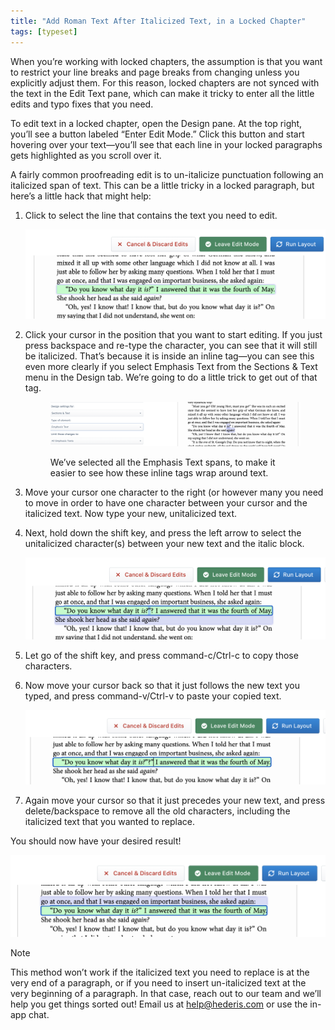 ```yaml
---
title: "Add Roman Text After Italicized Text, in a Locked Chapter"
tags: [typeset]
---
```

 
<html><body><section data-type="chapter" class="hsecchapter" data-hederis-type="hsecchapter" id="unitalicize-text" data-pi-attrs="id: unitalicize-text; data-tags: typeset;" role="doc-chapter" data-tags="typeset" data-author-name=" " data-book-title=" " title="Add Roman Text After Italicized Text, in a Locked Chapter"><p class="hblkp" data-hederis-type="hblkp" id="pIT8BrXAj">When you&#8217;re working with locked chapters, the assumption is that you want to restrict your line breaks and page breaks from changing unless you explicitly adjust them. For this reason, locked chapters are not synced with the text in the Edit Text pane, which can make it tricky to enter all the little edits and typo fixes that you need.</p><p class="hblkp" data-hederis-type="hblkp" id="pOt1FnM4l">To edit text in a locked chapter, open the Design pane. At the top right, you&#8217;ll see a button labeled &#8220;Enter Edit Mode.&#8221; Click this button and start hovering over your text&#8212;you&#8217;ll see that each line in your locked paragraphs gets highlighted as you scroll over it.</p><p class="hblkp" data-hederis-type="hblkp" id="puZO4nht8">A fairly common proofreading edit is to un-italicize punctuation following an italicized span of text. This can be a little tricky in a locked paragraph, but here&#8217;s a little hack that might help:</p><ol class="hwprnumlist" data-hederis-type="hwprnumlist" id="pb1cZ01YU"><li class="hblkoli" data-hederis-type="hblkoli" id="liVsBn1IlM"><p class="hblkoli" data-hederis-type="hblklip" id="pOGJaQGiH">Click to select the line that contains the text you need to edit.</p><img data-hederis-type="hblkimg" class="hblkimg" id="pozTr9ydS" src="/images/edit_ital_1.png" data-img-src="/images/edit_ital_1.png"/></li><li class="hblkoli" data-hederis-type="hblkoli" id="liA6ppdHda"><p class="hblkoli" data-hederis-type="hblklip" id="pjeoRaRyp">Click your cursor in the position that you want to start editing. If you just press backspace and re-type the character, you can see that it will still be italicized. That&#8217;s because it is inside an inline tag&#8212;you can see this even more clearly if you select Emphasis Text from the Sections &amp; Text menu in the Design tab. We&#8217;re going to do a little trick to get out of that tag.</p><figure class="hwprfig" data-hederis-type="hwprfig" id="pSXwkoQGr"><img data-hederis-type="hblkimg" class="hblkimg" id="pDOpVvO4p" src="/images/edit_ital_all_emphasis.png" data-img-src="/images/edit_ital_all_emphasis.png"/><p class="hblkcaption" data-hederis-type="hblkcaption" id="pVGQfSRck">We&#8217;ve selected all the Emphasis Text spans, to make it easier to see how these inline tags wrap around text.</p></figure></li><li class="hblkoli" data-hederis-type="hblkoli" id="lipEijgWlX"><p class="hblkoli" data-hederis-type="hblklip" id="pDFPlgP1s">Move your cursor one character to the right (or however many you need to move in order to have one character between your cursor and the italicized text. Now type your new, unitalicized text.</p></li><li class="hblkoli" data-hederis-type="hblkoli" id="lipRjWjulY"><p class="hblkoli" data-hederis-type="hblklip" id="p4iU0no1R">Next, hold down the shift key, and press the left arrow to select the unitalicized character(s) between your new text and the italic block. </p><img data-hederis-type="hblkimg" class="hblkimg" id="pxrXLBRtw" src="/images/edit_ital_2.png" data-img-src="/images/edit_ital_2.png"/></li><li class="hblkoli" data-hederis-type="hblkoli" id="limSgWrD1U"><p class="hblkoli" data-hederis-type="hblklip" id="pizuueT58">Let go of the shift key, and press command-c/Ctrl-c to copy those characters.</p></li><li class="hblkoli" data-hederis-type="hblkoli" id="liFqmiIiUa"><p class="hblkoli" data-hederis-type="hblklip" id="pnxFI175O">Now move your cursor back so that it just follows the new text you typed, and press command-v/Ctrl-v to paste your copied text.</p><img data-hederis-type="hblkimg" class="hblkimg" id="pX3BbOiHs" src="/images/edit_ital_3.png" data-img-src="/images/edit_ital_3.png"/></li><li class="hblkoli" data-hederis-type="hblkoli" id="lipRHmQfdo"><p class="hblkoli" data-hederis-type="hblklip" id="p3jJKsMnq">Again move your cursor so that it just precedes your new text, and press delete/backspace to remove all the old characters, including the italicized text that you wanted to replace.</p></li></ol><p class="hblkp" data-hederis-type="hblkp" id="pDDtqwALz">You should now have your desired result!</p><img data-hederis-type="hblkimg" class="hblkimg" id="pK6XvwaB0" src="/images/edit_ital_4.png" data-img-src="/images/edit_ital_4.png"/><div class="hwprbox box" data-hederis-type="hwprbox" id="pwk7JUexQ" data-type="sidebar"><p class="hblktype" data-hederis-type="hblktype" id="pwexXXEil">Note</p><p class="hblkp" data-hederis-type="hblkp" id="pwmouOBYJ">This method won&#8217;t work if the italicized text you need to replace is at the very end of a paragraph, or if you need to insert un-italicized text at the very beginning of a paragraph. In that case, reach out to our team and we&#8217;ll help you get things sorted out! Email us at <a href="mailto:help@hederis.com" class="hspana" data-hederis-type="hspana" id="pBomum6wz">help@hederis.com</a> or use the in-app chat.</p></div></section></body></html>
